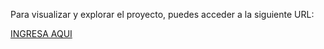 Para visualizar y explorar el proyecto, puedes acceder a la siguiente URL:



<a href="https://charming-capybara-407d8b.netlify.app" target="_blank" >INGRESA AQUI</a>  
 

